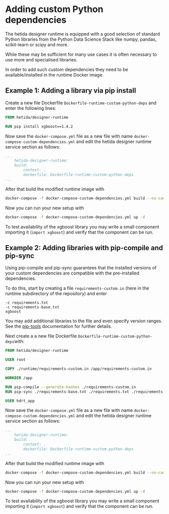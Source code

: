 # Adding custom Python dependencies

The hetida designer runtime is equipped with a good selection of standard Python libraries from the Python Data Science Stack like numpy, pandas, scikit-learn or scipy and more. 

While these may be sufficient for many use cases it is often necessary to use more and specialised libraries.

In order to add such custom dependencies they need to be available/installed in the runtime Docker image.

## Example 1: Adding a library via pip install

Create a new file Dockerfile `Dockerfile-runtime-custom-python-deps` and enter the following lines:

```dockerfile
FROM hetida/designer-runtime

RUN pip install xgboost==1.4.2
```

Now save the `docker-compose.yml` file as a new file with name `docker-compose-custom-dependencies.yml` and edit the hetida designer runtime service section as follows:

```yml
...
    hetida-designer-runtime:
    build:
        context: .
        dockerfile: Dockerfile-runtime-custom-python-deps
...
```

After that build the modified runtime image with

```bash
docker-compose -f docker-compose-custom-dependencies.yml build --no-cache hetida-designer-runtime
```

Now you can run your new setup with

```bash
docker-compose -f docker-compose-custom-dependencies.yml up -d
```

To test availability of the xgboost library you may write a small component importing it (`import xgboost`) and verify that the component can be run.

## Example 2: Adding libraries with pip-compile and pip-sync

Using pip-compile and pip-sync guarantees that the installed versions of your custom dependencies are compatible with the pre-installed dependencies.

To do this, start by creating a file `requirements-custom.in` (here in the runtime subdirectory of the repository) and enter

```
-c requirements.txt
-c requirements-base.txt
xgboost
```

You may add additional libraries to the file and even specify version ranges. See the [pip-tools](https://github.com/jazzband/pip-tools/) documentation for further details.

Next create a a new file Dockerfile `Dockerfile-runtime-custom-python-deps`with:

```dockerfile
FROM hetida/designer-runtime

USER root

COPY ./runtime/requirements-custom.in /app/requirements-custom.in

WORKDIR /app

RUN pip-compile --generate-hashes ./requirements-custom.in
RUN pip-sync ./requirements-base.txt ./requirements.txt ./requirements-custom.txt

USER hdrt_app
```

Now save the `docker-compose.yml` file as a new file with name `docker-compose-custom-dependencies.yml` and edit the hetida designer runtime service section as follows:

```yml
...
    hetida-designer-runtime:
    build:
        context: .
        dockerfile: Dockerfile-runtime-custom-python-deps
...
```

After that build the modified runtime image with

```bash
docker-compose -f docker-compose-custom-dependencies.yml build --no-cache hetida-designer-runtime
```

Now you can run your new setup with

```bash
docker-compose -f docker-compose-custom-dependencies.yml up -d
```

To test availability of the xgboost library you may write a small component importing it (`import xgboost`) and verify that the component can be run.
